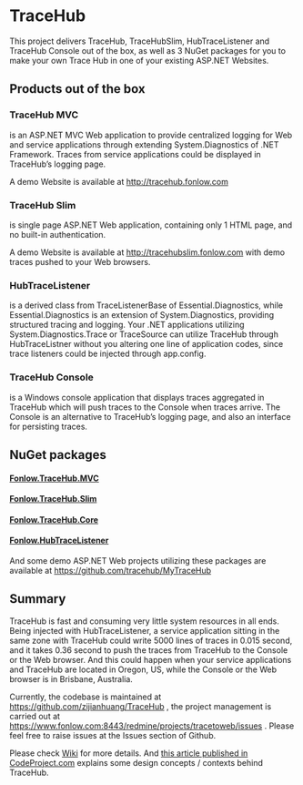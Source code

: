 # TraceHub

This project delivers TraceHub, TraceHubSlim, HubTraceListener and TraceHub Console out of the box, as well as 3 NuGet packages for you to make your own Trace Hub in one of your existing ASP.NET Websites.

## Products out of the box

### TraceHub MVC
is an ASP.NET MVC Web application to provide centralized logging for Web and service applications through extending System.Diagnostics of .NET Framework. Traces from service applications could be displayed in TraceHub’s logging page.

A demo Website is available at http://tracehub.fonlow.com

### TraceHub Slim 
is single page ASP.NET Web application, containing only 1 HTML page, and no built-in authentication. 

A demo Website is available at http://tracehubslim.fonlow.com with demo traces pushed to your Web browsers.

### HubTraceListener 
is a derived class from TraceListenerBase of Essential.Diagnostics, while Essential.Diagnostics is an extension of System.Diagnostics, providing structured tracing and logging. Your .NET applications utilizing System.Diagnostics.Trace or TraceSource can utilize TraceHub through HubTraceListner without you altering one line of application codes, since trace listeners could be injected through app.config.

### TraceHub Console 
is a Windows console application that displays traces aggregated in TraceHub which will push traces to the Console when traces arrive. The Console is an alternative to TraceHub’s logging page, and also an interface for persisting traces.

## NuGet packages

#### [Fonlow.TraceHub.MVC](https://www.nuget.org/packages/Fonlow.TraceHub.MVC/)

#### [Fonlow.TraceHub.Slim](https://www.nuget.org/packages/Fonlow.TraceHub.Slim/)

#### [Fonlow.TraceHub.Core](https://www.nuget.org/packages/Fonlow.TraceHub.Core/)

#### [Fonlow.HubTraceListener](https://www.nuget.org/packages/Fonlow.HubTraceListener/)


And some demo ASP.NET Web projects utilizing these packages are available at https://github.com/tracehub/MyTraceHub


## Summary

TraceHub is fast and consuming very little system resources in all ends. Being injected with HubTraceListener, a service application sitting in the same zone with TraceHub could write 5000 lines of traces in 0.015 second, and it takes 0.36 second to push the traces from TraceHub to the Console or the Web browser. And this could happen when your service applications and TraceHub are located in Oregon, US, while the Console or the Web browser is in Brisbane, Australia.

Currently, the codebase is maintained at https://github.com/zijianhuang/TraceHub , the project management is carried out at https://www.fonlow.com:8443/redmine/projects/tracetoweb/issues . Please feel free to raise issues at the Issues section of Github.

Please check [Wiki](https://github.com/zijianhuang/TraceHub/wiki) for more details. And [this article published in CodeProject.com](http://www.codeproject.com/Articles/1118166/TraceHub-a-flexible-solution-for-Web-based-structu) explains some design concepts / contexts behind TraceHub.


